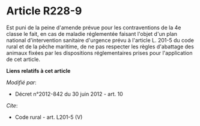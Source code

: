# Article R228-9

Est puni de la peine d'amende prévue pour les contraventions de la 4e classe le fait, en cas de maladie réglementée faisant
l'objet d'un plan national d'intervention sanitaire d'urgence prévu à l'article L. 201-5 du code rural et de la pêche
maritime, de ne pas respecter les règles d'abattage des animaux fixées par les dispositions réglementaires prises pour
l'application de cet article.

**Liens relatifs à cet article**

_Modifié par_:

  - Décret n°2012-842 du 30 juin 2012 - art. 10

_Cite_:

  - Code rural - art. L201-5 (V)
